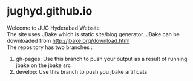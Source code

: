 # jughyd.github.io
Welcome to JUG Hyderabad Website</br>
The site uses JBake which is static site/blog generator. JBake can be downloaded from http://jbake.org/download.html</br>
The repository has two branches :</br>

1. gh-pages: Use this branch to push your output as a result of running jbake on the jbake src
2. develop: Use this branch to push you jbake artificats



